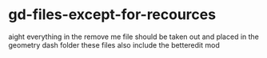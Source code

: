 # gd-files-except-for-recources
aight everything in the remove me file should be taken out and placed in the geometry dash folder 
these files also include the betteredit mod
